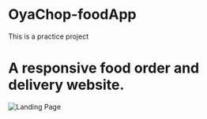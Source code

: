 # OyaChop-foodApp

This is a practice project

# A responsive food order and delivery website.

![Landing Page](https://github.com/aappy01/OyaChop-foodApp/assets/127453154/90484a99-9814-4ea5-87f4-282f6e73bca4)
